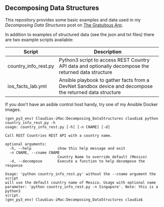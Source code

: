 ## Decomposing Data Structures

This repository provides some basic examples and data used in my *Decomposing Data Structures* post on [The Gratuitous Arp](https://gratuitous-arp.net/decomposing-data-structures/).

In addition to examples of structured data (see the json and txt files) there are two example scripts available:

Script | Description
-------|------------------
country_info_rest.py | Python3 script to access REST Country API data and optionally decompose the returned data structure
ios_facts_lab.yml | Ansible playbook to gather facts from a DevNet Sandbox device and decompose the returned data structure


If you don't have an asible control host handy, try one of my Ansible Docker images.

```
(gen_py3_env) Claudias-iMac:Decomposing_DataStructures claudia$ python country_info_rest.py -h
usage: country_info_rest.py [-h] [-n CNAME] [-d]

Call REST Countries REST API with a country name.

optional arguments:
  -h, --help            show this help message and exit
  -n CNAME, --cname CNAME
                        Country Name to override default (Mexico)
  -d, --decompose       Execute a function to help decompose the response

Usage: 'python country_info_rest.py' without the --cname argument the script
will use the default country name of Mexico. Usage with optional name
parameter: 'python country_info_rest.py -n Singapore'. Note: this is a python3
script.
(gen_py3_env) Claudias-iMac:Decomposing_DataStructures claudia$ 


```